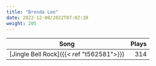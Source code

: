 ```yaml
---
title: "Brenda Lee"
date: 2022-12-08/2022T07:02:10
weight: 205
---
```




 Song | Plays 
----- | -----:
[Jingle Bell Rock]({{< ref "t562581">}}) | 314
